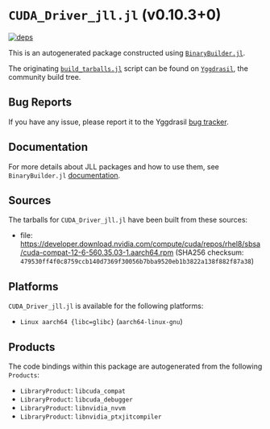 # `CUDA_Driver_jll.jl` (v0.10.3+0)

[![deps](https://juliahub.com/docs/CUDA_Driver_jll/deps.svg)](https://juliahub.com/ui/Packages/General/CUDA_Driver_jll/)

This is an autogenerated package constructed using [`BinaryBuilder.jl`](https://github.com/JuliaPackaging/BinaryBuilder.jl).

The originating [`build_tarballs.jl`](https://github.com/JuliaPackaging/Yggdrasil/blob/edc7cf88161170bddf35499b3fb210a958adbecf/C/CUDA/CUDA_Driver/build_tarballs.jl) script can be found on [`Yggdrasil`](https://github.com/JuliaPackaging/Yggdrasil/), the community build tree.

## Bug Reports

If you have any issue, please report it to the Yggdrasil [bug tracker](https://github.com/JuliaPackaging/Yggdrasil/issues).

## Documentation

For more details about JLL packages and how to use them, see `BinaryBuilder.jl` [documentation](https://docs.binarybuilder.org/stable/jll/).

## Sources

The tarballs for `CUDA_Driver_jll.jl` have been built from these sources:

* file: https://developer.download.nvidia.com/compute/cuda/repos/rhel8/sbsa/cuda-compat-12-6-560.35.03-1.aarch64.rpm (SHA256 checksum: `479530ff4f0c8759ccb140d7369f30056b7bba9520eb1b3822a138f882f87a38`)

## Platforms

`CUDA_Driver_jll.jl` is available for the following platforms:

* `Linux aarch64 {libc=glibc}` (`aarch64-linux-gnu`)

## Products

The code bindings within this package are autogenerated from the following `Products`:

* `LibraryProduct`: `libcuda_compat`
* `LibraryProduct`: `libcuda_debugger`
* `LibraryProduct`: `libnvidia_nvvm`
* `LibraryProduct`: `libnvidia_ptxjitcompiler`
